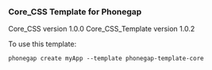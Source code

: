 ### Core_CSS Template for Phonegap

 Core_CSS version 1.0.0
 Core_CSS_Template version 1.0.2


 To use this template:

	phonegap create myApp --template phonegap-template-core